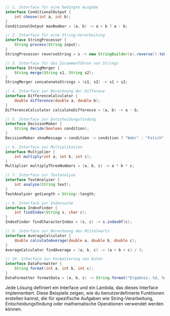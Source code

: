 
```java
// 1. Interface für eine bedingte Ausgabe
interface ConditionalOutput {
    int choose(int a, int b);
}
ConditionalOutput maxNumber = (a, b) -> a > b ? a : b;

// 2. Interface für eine String-Verarbeitung
interface StringProcessor {
    String process(String input);
}
StringProcessor reverseString = s -> new StringBuilder(s).reverse().toString();

// 3. Interface für das Zusammenführen von Strings
interface StringMerger {
    String merge(String s1, String s2);
}
StringMerger concatenateStrings = (s1, s2) -> s1 + s2;

// 4. Interface zur Berechnung der Differenz
interface DifferenceCalculator {
    double difference(double a, double b);
}
DifferenceCalculator calculateDifference = (a, b) -> a - b;

// 5. Interface zur Entscheidungsfindung
interface DecisionMaker {
    String decide(boolean condition);
}
DecisionMaker showMessage = condition -> condition ? "Wahr" : "Falsch";

// 6. Interface zur Multiplikation
interface Multiplier {
    int multiply(int a, int b, int c);
}
Multiplier multiplyThreeNumbers = (a, b, c) -> a * b * c;

// 7. Interface zur Textanalyse
interface TextAnalyzer {
    int analyze(String text);
}
TextAnalyzer getLength = String::length;

// 8. Interface zur Indexsuche
interface IndexFinder {
    int findIndex(String s, char c);
}
IndexFinder findCharacterIndex = (s, c) -> s.indexOf(c);

// 9. Interface zur Berechnung des Mittelwerts
interface AverageCalculator {
    double calculateAverage(double a, double b, double c);
}
AverageCalculator findAverage = (a, b, c) -> (a + b + c) / 3;

// 10. Interface zur Formatierung von Daten
interface DataFormatter {
    String format(int a, int b, int c);
}
DataFormatter formatData = (a, b, c) -> String.format("Ergebnis: %d, %d, %d", a, b, c);
```

Jede Lösung definiert ein Interface und ein Lambda, das dieses Interface implementiert. Diese Beispiele zeigen, wie du benutzerdefinierte Funktionen erstellen kannst, die für spezifische Aufgaben wie String-Verarbeitung, Entscheidungsfindung oder mathematische Operationen verwendet werden können.